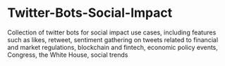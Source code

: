 # Twitter-Bots-Social-Impact
Collection of twitter bots for social impact use cases, including features such as likes, retweet, sentiment gathering on tweets related to financial and market regulations, blockchain and fintech, economic policy events, Congress, the White House, social trends 
